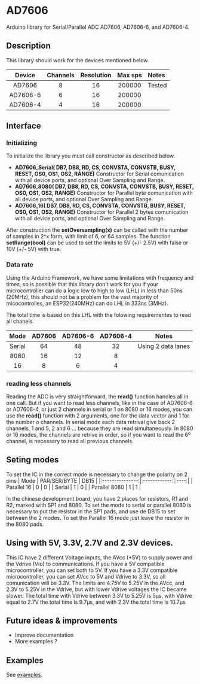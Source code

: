# AD7606

Arduino library for Serial/Parallel ADC AD7606, AD7606-6, and AD7606-4.

## Description

This library should work for the devices mentioned below.

|  Device  | Channels | Resolution |  Max sps  | Notes  |
|:--------:|:--------:|:----------:|:---------:|:-------|
| AD7606   |    8     |     16     |  200000   | Tested |
| AD7606-6 |    6     |     16     |  200000   |        |
| AD7606-4 |    4     |     16     |  200000   |        |


## Interface

### Initializing

To initialize the library you must call constructor as described below.

- **AD7606_Serial( DB7, DB8, RD, CS, CONVSTA, CONVSTB, BUSY, RESET, OS0, OS1, OS2, RANGE)** Constructor for Serial comunication with all device ports, and optional Over Sampling and Range. 
- **AD7606_8080( DB7, DB8, RD, CS, CONVSTA, CONVSTB, BUSY, RESET, OS0, OS1, OS2, RANGE)** Constructor for Parallel byte comunication with all device ports, and optional Over Sampling and Range. 
- **AD7606_16( DB7, DB8, RD, CS, CONVSTA, CONVSTB, BUSY, RESET, OS0, OS1, OS2, RANGE)** Constructor for Parallel 2 bytes comunication with all device ports, and optional Over Sampling and Range. 

After construction the **setOversampling(x)** can be called with the number of samples in 2^x form, with limit of 6, or 64 samples.
The function **setRange(bool)** can be used to set the limits to 5V (+/- 2.5V) with false or 10V (+/- 5V) with true.


### Data rate

Using the Arduino Framework, we have some limitations with frequency and times, so is possible that this library don't work for you if your microcontroller can do a logic low to high to low (LHL) in less than 50ns (20MHz), this should not be a problem for the vast majority of micocontrolles, an ESP32(240MHz) can do LHL in 333ns (3MHz).

The total time is based on this LHL with the folowing requirementes to read all chanels.

|  Mode  | AD7606 | AD7606-6 | AD7606-4 |       Notes        |
|:------:|:------:|:--------:|:--------:|:------------------:|
| Serial |   64   |   48     |    32    | Using 2 data lanes |
|  8080  |   16   |   12     |    8     |                    |
|   16   |   8    |   6      |    4     |                    |



### reading less channels

Reading the ADC is very straightforward, the **read()** function handles all in one call.
But if you want to read less channels, like in the case of AD7606-6 or AD7606-4, or just 2 channels in serial or 1 on 8080 or 16 modes, you can use the **read()** function with 2 arguments, one for the data vector and 1 for the number o channels.
In serial mode each data retrival give back 2 channels, 1 and 5, 2 and 6 ... because they are read simultaneously.
In 8080 or 16 modes, the channels are retrive in order, so if you want to read the 6º channel, is necessary to read all previous channels.



## Seting modes

To set the IC in the correct mode is necessary to change the polarity on 2 pins
|  Mode           | PAR/SER/BYTE | DB15 |
|:---------------:|:------------:|:----:|
| Parallel 16     |   0          |  0   |
| Serial          |   1          |  0   |
| Parallel 8080   |   1          |  1   |
  
In the chinese development board, you have 2 places for resistors, R1 and R2, marked with SP1 and 8080.
To set the mode to serial or parallel 8080 is necessary to put the resistor in the SP1 pads, and use de DB15 to set between the 2 modes.
To set the Parallel 16 mode just leave the resistor in the 8080 pads.


## Using with 5V, 3.3V, 2.7V and 2.3V devices.

This IC have 2 different Voltage inputs, the AVcc (+5V) to supply power and the Vdrive (Vio) to communications.
If you have a 5V compatible microcontroller, you can set both to 5V.
If you have a 3.3V compatible microcontroller, you can set AVcc to 5V and Vdrive to 3.3V, so all comunication will be 3.3V.
The limits are 4.75V to 5.25V in the AVcc, and 2.3V to 5.25V in the Vdrive, but with lower Vdrive voltages the IC became slower.
The total time with Vdrive between 3.3V to 5.25V is 5µs, with Vdrive equal to 2.7V the total time is 9.7µs, and with 2.3V the total time is 10.7µs



## Future ideas & improvements

- Improve documentation
- More examples ?



## Examples

See [examples](https://github.com/leollo98/AD7606/tree/main/examples).